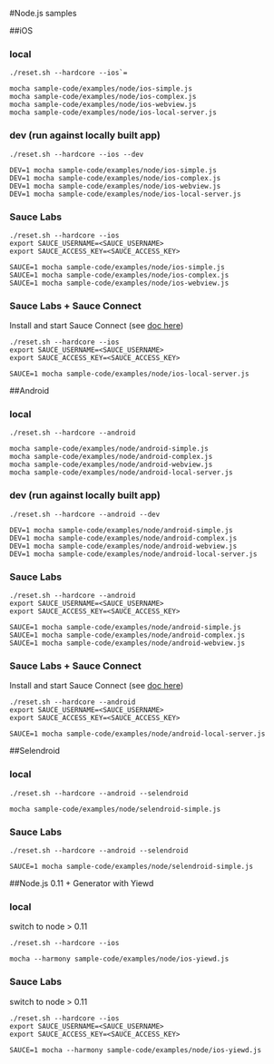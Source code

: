 #Node.js samples

##iOS

### local

```
./reset.sh --hardcore --ios`=

mocha sample-code/examples/node/ios-simple.js
mocha sample-code/examples/node/ios-complex.js
mocha sample-code/examples/node/ios-webview.js
mocha sample-code/examples/node/ios-local-server.js
```
### dev (run against locally built app)

```
./reset.sh --hardcore --ios --dev

DEV=1 mocha sample-code/examples/node/ios-simple.js
DEV=1 mocha sample-code/examples/node/ios-complex.js
DEV=1 mocha sample-code/examples/node/ios-webview.js
DEV=1 mocha sample-code/examples/node/ios-local-server.js
```

### Sauce Labs

```
./reset.sh --hardcore --ios
export SAUCE_USERNAME=<SAUCE_USERNAME>
export SAUCE_ACCESS_KEY=<SAUCE_ACCESS_KEY>

SAUCE=1 mocha sample-code/examples/node/ios-simple.js
SAUCE=1 mocha sample-code/examples/node/ios-complex.js
SAUCE=1 mocha sample-code/examples/node/ios-webview.js
```

### Sauce Labs + Sauce Connect

Install and start Sauce Connect (see [doc here](https://saucelabs.com/docs/connect))

```
./reset.sh --hardcore --ios
export SAUCE_USERNAME=<SAUCE_USERNAME>
export SAUCE_ACCESS_KEY=<SAUCE_ACCESS_KEY>

SAUCE=1 mocha sample-code/examples/node/ios-local-server.js
```

##Android

### local

```
./reset.sh --hardcore --android

mocha sample-code/examples/node/android-simple.js
mocha sample-code/examples/node/android-complex.js
mocha sample-code/examples/node/android-webview.js
mocha sample-code/examples/node/android-local-server.js
```

### dev (run against locally built app)

```
./reset.sh --hardcore --android --dev

DEV=1 mocha sample-code/examples/node/android-simple.js
DEV=1 mocha sample-code/examples/node/android-complex.js
DEV=1 mocha sample-code/examples/node/android-webview.js
DEV=1 mocha sample-code/examples/node/android-local-server.js
```

### Sauce Labs

```
./reset.sh --hardcore --android
export SAUCE_USERNAME=<SAUCE_USERNAME>
export SAUCE_ACCESS_KEY=<SAUCE_ACCESS_KEY>

SAUCE=1 mocha sample-code/examples/node/android-simple.js
SAUCE=1 mocha sample-code/examples/node/android-complex.js
SAUCE=1 mocha sample-code/examples/node/android-webview.js
```

### Sauce Labs + Sauce Connect

Install and start Sauce Connect (see [doc here](https://saucelabs.com/docs/connect))

```
./reset.sh --hardcore --android
export SAUCE_USERNAME=<SAUCE_USERNAME>
export SAUCE_ACCESS_KEY=<SAUCE_ACCESS_KEY>

SAUCE=1 mocha sample-code/examples/node/android-local-server.js
```

##Selendroid

### local

```
./reset.sh --hardcore --android --selendroid

mocha sample-code/examples/node/selendroid-simple.js
```

### Sauce Labs

```
./reset.sh --hardcore --android --selendroid

SAUCE=1 mocha sample-code/examples/node/selendroid-simple.js
```

##Node.js 0.11 + Generator with Yiewd

### local

switch to node > 0.11

```
./reset.sh --hardcore --ios

mocha --harmony sample-code/examples/node/ios-yiewd.js
```

### Sauce Labs

switch to node > 0.11

```
./reset.sh --hardcore --ios
export SAUCE_USERNAME=<SAUCE_USERNAME>
export SAUCE_ACCESS_KEY=<SAUCE_ACCESS_KEY>

SAUCE=1 mocha --harmony sample-code/examples/node/ios-yiewd.js
```

